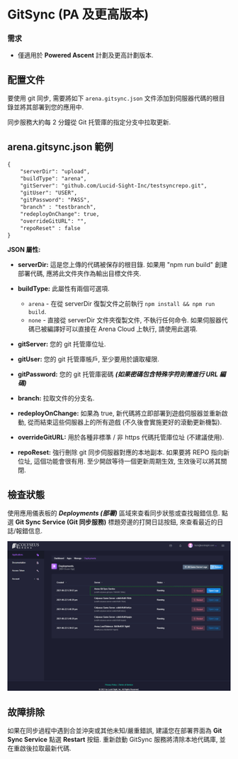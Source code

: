 # GitSync (PA 及更高版本)

### 需求

* 僅適用於 **Powered Ascent** 計劃及更高計劃版本.

## 配置文件

要使用 git 同步, 需要將如下 ```arena.gitsync.json``` 文件添加到伺服器代碼的根目錄並將其部署到您的應用中.

同步服務大約每 2 分鐘從 Git 托管庫的指定分支中拉取更新.

## arena.gitsync.json 範例
```
{
    "serverDir": "upload",
    "buildType": "arena",
    "gitServer": "github.com/Lucid-Sight-Inc/testsyncrepo.git",
    "gitUser": "USER",
    "gitPassword": "PASS",
    "branch" : "testbranch",
    "redeployOnChange": true,
    "overrideGitURL": "",
    "repoReset" : false
}
```

**JSON 屬性:**

- **serverDir:** 這是您上傳的代碼被保存的根目錄. 如果用 "npm run build" 創建部署代碼, 應將此文件夾作為輸出目標文件夾.

- **buildType:** 此屬性有兩個可選項.
    - `arena` - 在從 serverDir 復製文件之前執行 ```npm install && npm run build```.
    - `none` - 直接從 serverDir 文件夾復製文件, 不執行任何命令. 如果伺服器代碼已被編譯好可以直接在 Arena Cloud 上執行, 請使用此選項.

- **gitServer:** 您的 git 托管庫位址.

- **gitUser:** 您的 git 托管庫帳戶, 至少要用於讀取權限.

- **gitPassword:** 您的 git 托管庫密碼 ***(如果密碼包含特殊字符則需進行 URL 編碼)***

- **branch:** 拉取文件的分支名.

- **redeployOnChange:** 如果為 true, 新代碼將立即部署到遊戲伺服器並重新啟動, 從而結束這些伺服器上的所有遊戲 (不久後會實施更好的滾動更新機製).

- **overrideGitURL:** 用於各種非標準 / 非 https 代碼托管庫位址 (不建議使用).

- **repoReset:** 強行刪除 git 同步伺服器對應的本地副本. 如果要將 REPO 指向新位址, 這個功能會很有用. 至少開啟等待一個更新周期生效, 生效後可以將其關閉.

## 檢查狀態

使用應用儀表板的 ***Deployments (部署)*** 區域來查看同步狀態或查找報錯信息. 點選 **Git Sync Service (Git 同步服務)** 標題旁邊的打開日誌按鈕, 來查看最近的日誌/報錯信息.

![Arena 應用管理視圖](../../images/git-sync-logs.jpg)

## 故障排除
如果在同步過程中遇到合並沖突或其他未知/嚴重錯誤, 建議您在部署界面為 **Git Sync Service** 點選 **Restart** 按鈕. 重新啟動 GitSync 服務將清除本地代碼庫, 並在重啟後拉取最新代碼.
